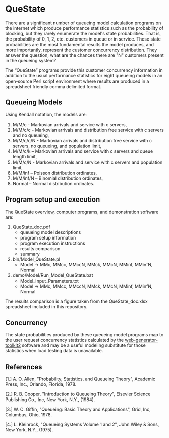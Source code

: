 # QueState
There are a significant number of queueing model calculation programs on the internet which produce performance statistics such as the probability of blocking, but they rarely enumerate the model's state probabilities. That is, the probability of 0, 1, 2, etc. customers in queue or in service. These state probabilities are the most fundamental results the model produces, and more importantly, represent the customer concurrency distribution. They answer the question; what are the chances there are "N" customers present in the queueing system?

The “QueState” programs provide this customer concurrency information in addition to the usual performance statistics for eight queueing models in an open-source Perl script environment where results are produced in a spreadsheet friendly comma delimited format.
## Queueing Models
Using Kendall notation, the models are:
1. M/M/c - Markovian arrivals and service with c servers,
2. M/M/c/c - Markovian arrivals and distribution free service with c servers and no queueing,
3. M/M/c/c/N - Markovian arrivals and distribution free service with c servers, no queueing, and population limit,
4. M/M/c/k – Markovian arrivals and service with c servers and queue length limit,
5. M/M/c/N - Markovian arrivals and service with c servers and population limit,
6. M/M/inf – Poisson distribution ordinates,
7. M/M/inf/N – Binomial distribution ordinates,
8. Normal – Normal distribution ordinates.

## Program setup and execution
The QueState overview, computer programs, and demonstration software are:
1. QueState_doc.pdf
   * queueing model descriptions
   * program setup information
   * program execution instructions
   * results comparison
   * summary
2. bin/Model_QueState.pl
   * Model -> MMc, MMcc, MMccN, MMck, MMcN, MMinf, MMinfN, Normal
3. demo/Model/Run_Model_QueState.bat
   * Model_Input_Parameters.txt
   * Model -> MMc, MMcc, MMccN, MMck, MMcN, MMinf, MMinfN, Normal

The results comparison is a figure taken from the QueState_doc.xlsx spreadsheet included in this repository.
## Concurrency
The state probabilities produced by these queueing model programs map to the user request concurrency statistics calculated by the [web-generator-toolkit2](https://github.com/JFBrady/web-generator-toolkit2) software and may be a useful modeling substitute for those statistics when load testing data is unavailable.
## References
\[1.\] A. O. Allen, "Probability, Statistics, and Queueing Theory", Academic Press, Inc., Orlando, Florida, 1978.

\[2.\] R. B. Cooper, "Introduction to Queueing Theory", Elsevier Science Publishing Co., Inc, New York, N.Y., (1984).

\[3.\] W. C. Giffin, "Queueing: Basic Theory and Applications", Grid, Inc, Columbus, Ohio, 1978.

\[4.\] L. Kleinrock, "Queueing Systems Volume 1 and 2", John Wiley & Sons, New York, N.Y., (1975).
